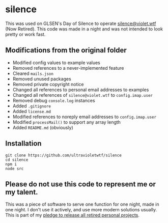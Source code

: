 # silence
This was used on GLSEN's Day of Silence to operate silence@violet.wtf (Now 
Retired). This code was made in a night and was not intended to look pretty or work fast.

## Modifications from the original folder
* Modified config values to example values
* Removed references to a never-implemented feature
* Cleared `mails.json`
* Removed unused packages
* Removed private copyright notice
* Changed all references to personal email addresses to examples
* Changed all references of `silence@violet.wtf` to `config.imap.user`
* Removed debug `console.log` instances
* Added `.gitignore`
* Added `license.md`
* Modified references to noreply email addresses to `config.imap.user`
* Modified `processMail()` to support any array length
* Added `README.md` (obviously)

## Installation
```
git clone https://github.com/ultravioletwtf/silence
cd silence
npm i
node src
```

## Please do not use this code to represent me or my talent.
This was a piece of software to serve one function for one night, made in one night. I don't use it actively, and use more modern solutions usually. This is part of my [pledge to release all retired personal projects](https://violet.wtf/letters/1).